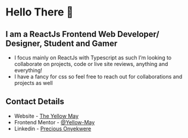 # Hello There 👋

## I am a ReactJs Frontend Web Developer/ Designer, Student and Gamer

-  I focus mainly on ReactJs with Typescript as such I’m looking to collaborate on projects, code or live site reviews, anything and everything!
-  I have a fancy for css so feel free to reach out for collaborations and projects as well

## Contact Details

-  Website - [The Yellow May](https://yellow-may.vercel.app/)
-  Frontend Mentor - [@Yellow-May](https://www.frontendmentor.io/profile/Yellow-May)
-  Linkedin - [Precious Onyekwere](https://www.linkedin.com/in/precious-onyekwere-7a87001b5/)
